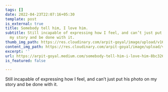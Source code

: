 ```yaml
---
tags: []
date: 2022-04-23T22:07:16+05:30
template: post
is_external: true
title: Somebody tell him, I love him.
subtitle: Still incapable of expressing how I feel, and can’t just put his photo on
  my story and be done with it.
thumb_img_path: https://res.cloudinary.com/arpit-goyal/image/upload/v1650731921/1_z_mOo-rbv_JOw9msS3nD6g_x7zei6.jpg
content_img_path: https://res.cloudinary.com/arpit-goyal/image/upload/v1650731921/1_z_mOo-rbv_JOw9msS3nD6g_x7zei6.jpg
excerpt: ''
url: https://arpit-goyal.medium.com/somebody-tell-him-i-love-him-8bc326e6e037
is_featured: false

---
```

Still incapable of expressing how I feel, and can’t just put his photo on my story and be done with it.